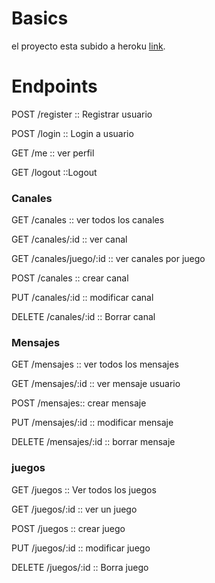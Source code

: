 # Basics
el proyecto esta subido a heroku  [link](https://shencanetretolaravel.herokuapp.com/).




# Endpoints



POST /register :: Registrar usuario

POST /login :: Login a usuario

GET /me  :: ver perfil

GET /logout ::Logout 


### Canales

GET /canales :: ver todos los canales

GET /canales/:id :: ver canal 

GET /canales/juego/:id :: ver canales por juego


POST /canales :: crear canal

PUT /canales/:id :: modificar canal

DELETE /canales/:id :: Borrar canal

### Mensajes

GET /mensajes :: ver todos los mensajes

GET /mensajes/:id :: ver mensaje usuario

POST /mensajes:: crear mensaje

PUT /mensajes/:id :: modificar mensaje

DELETE /mensajes/:id :: borrar mensaje

### juegos

GET /juegos :: Ver todos los juegos

GET /juegos/:id :: ver un juego

POST /juegos :: crear juego

PUT /juegos/:id :: modificar juego

DELETE /juegos/:id :: Borra juego
